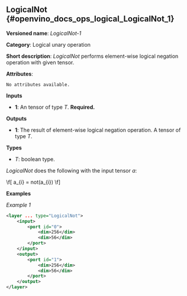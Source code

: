 ## LogicalNot <a name="LogicalNot"></a> {#openvino_docs_ops_logical_LogicalNot_1}

**Versioned name**: *LogicalNot-1*

**Category**: Logical unary operation

**Short description**: *LogicalNot* performs element-wise logical negation operation with given tensor.

**Attributes**:

    No attributes available.

**Inputs**

* **1**: An tensor of type *T*. **Required.**

**Outputs**

* **1**: The result of element-wise logical negation operation. A tensor of type *T*.

**Types**

* *T*: boolean type.

*LogicalNot* does the following with the input tensor *a*:

\f[
a_{i} = not(a_{i})
\f]

**Examples**

*Example 1*

```xml
<layer ... type="LogicalNot">
    <input>
        <port id="0">
            <dim>256</dim>
            <dim>56</dim>
        </port>
    </input>
    <output>
        <port id="1">
            <dim>256</dim>
            <dim>56</dim>
        </port>
    </output>
</layer>
```
